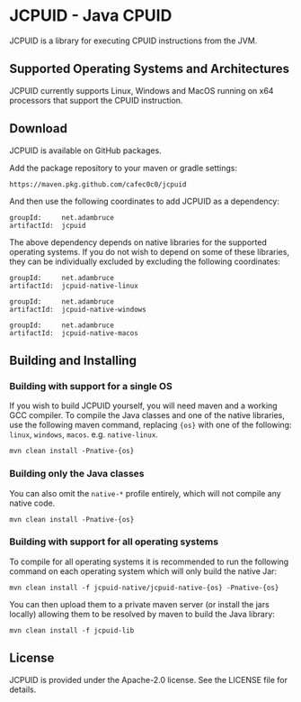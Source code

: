 # JCPUID - Java CPUID

JCPUID is a library for executing CPUID instructions from the JVM. 

## Supported Operating Systems and Architectures
JCPUID currently supports Linux, Windows and MacOS running on x64 processors 
that support the CPUID instruction.

## Download
JCPUID is available on GitHub packages.

Add the package repository to your maven or gradle settings:
```
https://maven.pkg.github.com/cafec0c0/jcpuid
```

And then use the following coordinates to add JCPUID as a dependency:
```
groupId:     net.adambruce
artifactId:  jcpuid
```

The above dependency depends on native libraries for the supported 
operating systems. If you do not wish to depend on some of these libraries, 
they can be individually excluded by excluding the following coordinates:
```
groupId:     net.adambruce
artifactId:  jcpuid-native-linux
```
```
groupId:     net.adambruce
artifactId:  jcpuid-native-windows
```
```
groupId:     net.adambruce
artifactId:  jcpuid-native-macos
```


## Building and Installing

### Building with support for a single OS
If you wish to build JCPUID yourself, you will need maven and a working GCC 
compiler. To compile the Java classes and one of the native libraries, use the 
following maven command, replacing `{os}` with one of the following: 
`linux`, `windows`, `macos`. e.g. `native-linux`.
```
mvn clean install -Pnative-{os}
```

### Building only the Java classes
You can also omit the `native-*` profile entirely, which will not compile
any native code.
```
mvn clean install -Pnative-{os}
```

### Building with support for all operating systems
To compile for all operating systems it is recommended to run the following
command on each operating system which will only build the native Jar:
```
mvn clean install -f jcpuid-native/jcpuid-native-{os} -Pnative-{os}
```

You can then upload them to a private maven server (or install the jars locally)
allowing them to be resolved by maven to build the Java library:
```
mvn clean install -f jcpuid-lib
```

## License
JCPUID is provided under the Apache-2.0 license. See the LICENSE file for 
details.
